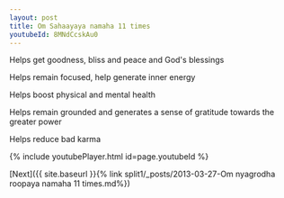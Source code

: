 ```yaml
---
layout: post
title: Om Sahaayaya namaha 11 times
youtubeId: 8MNdCcskAu0
---
```

 
 
Helps get goodness, bliss and peace and God's blessings
 
Helps remain focused, help generate inner energy 
 
Helps boost physical and mental health 
 
Helps remain grounded and generates a sense of gratitude towards the greater power 
 
Helps reduce bad karma
 
 
 
 


{% include youtubePlayer.html id=page.youtubeId %}
 
[Next]({{ site.baseurl }}{% link  split1/_posts/2013-03-27-Om nyagrodha roopaya namaha 11 times.md%})
 
